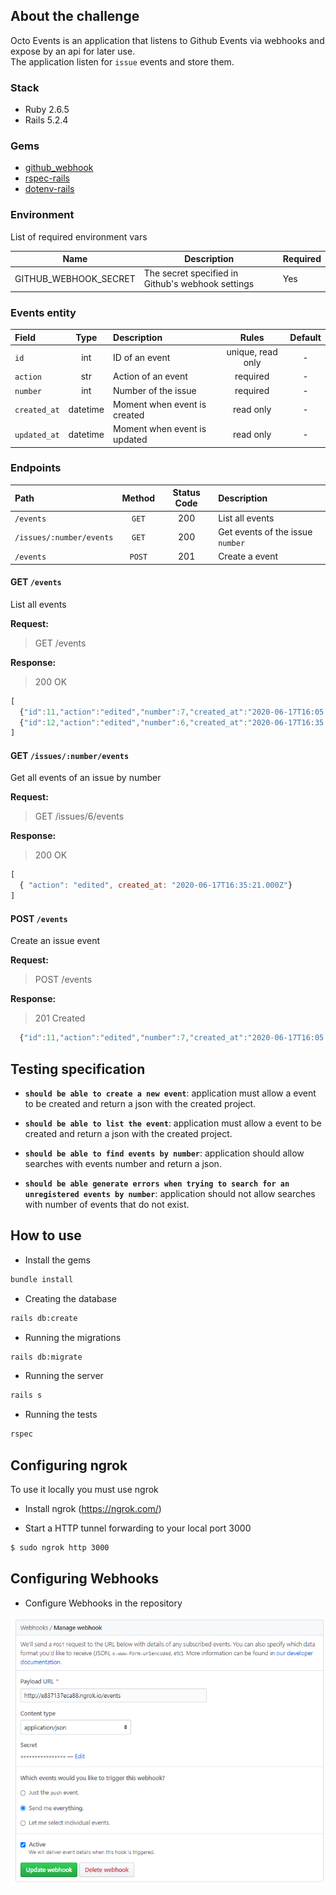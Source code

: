 ## About the challenge

Octo Events is an application that listens to Github Events via webhooks and expose by an api for later use.  
The application listen for `issue` events and store them.

### Stack

* Ruby 2.6.5
* Rails 5.2.4

### Gems

* [github_webhook](https://github.com/ssaunier/github_webhook)
* [rspec-rails](https://github.com/rspec/rspec-rails)
* [dotenv-rails](https://github.com/bkeepers/dotenv)

### Environment

List of required environment vars

|Name|Description|Required|
|--|--|--|
|GITHUB_WEBHOOK_SECRET|The secret specified in Github's webhook settings|Yes|

### Events entity

|Field|Type|Description|Rules|Default|
|:---|:--:|:----------|:---:|:-----:|
|`id`|int|ID of an event|unique,   read only|-|
|`action`|str|Action of an event|required|-|
|`number`|int|Number of the issue|required|-|
|`created_at`|datetime|Moment when event is created|read only|-|
|`updated_at`|datetime|Moment when event is updated|read only|-|

### Endpoints

|Path|Method|Status Code|Description|
|:---|:----:|:---------:|:----------|
|`/events`|`GET`|200|List all events|
|`/issues/:number/events`|`GET`|200|Get events of the issue `number`|
|`/events`|`POST`|201|Create a event|

#### GET `/events`

List all events

**Request:**
> GET /events

**Response:**

> 200 OK
```javascript
[ 
  {"id":11,"action":"edited","number":7,"created_at":"2020-06-17T16:05:36.000Z","updated_at":"2020-06-17T16:05:36.000Z"},
  {"id":12,"action":"edited","number":6,"created_at":"2020-06-17T16:35:21.000Z","updated_at":"2020-06-17T16:35:21.000Z"}
]
```

#### GET `/issues/:number/events`

Get all events of an issue by number

**Request:**
> GET /issues/6/events

**Response:**

> 200 OK
```javascript
[ 
  { "action": "edited", created_at: "2020-06-17T16:35:21.000Z"}
]
```

#### POST `/events` 

Create an issue event

**Request:**
> POST /events

**Response:**

> 201 Created
```javascript
  {"id":11,"action":"edited","number":7,"created_at":"2020-06-17T16:05:36.000Z","updated_at":"2020-06-17T16:05:36.000Z"}
```

## Testing specification

- **`should be able to create a new event`**: application must allow a event to be created and return a json with the created project.

- **`should be able to list the event`**: application must allow a event to be created and return a json with the created project.

- **`should be able to find events by number`**: application should allow searches with events number and return a json.

- **`should be able generate errors when trying to search for an unregistered events by number`**: application should not allow searches with number of events that do not exist.

## How to use

* Install the gems

```sh
bundle install
```

* Creating the database

```sh
rails db:create
```

* Running the migrations

```sh
rails db:migrate
```

* Running the server

```sh
rails s
```

* Running the tests

```sh
rspec
```

## Configuring ngrok

To use it locally you must use ngrok

* Install ngrok (https://ngrok.com/)

* Start a HTTP tunnel forwarding to your local port 3000

```sh
$ sudo ngrok http 3000 
```

## Configuring Webhooks

* Configure Webhooks in the repository

![alt text](imgs/confing_webhooks.png)